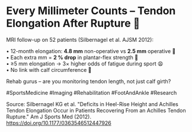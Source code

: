 # Every Millimeter Counts – Tendon Elongation After Rupture 📏

MRI follow-up on 52 patients (Silbernagel et al. AJSM 2012):

• 12-month elongation: **4.8 mm** non-operative vs **2.5 mm** operative 🧵  
• Each extra mm = **2 % drop** in plantar-flex strength 💪  
• ≥5 mm elongation → 3× higher odds of fatigue during sport 😩  
• No link with calf circumference 🧐

Rehab gurus – are you monitoring tendon length, not just calf girth?

#SportsMedicine #Imaging #Rehabilitation #FootAndAnkle #Research

Source: Silbernagel KG et al. "Deficits in Heel-Rise Height and Achilles Tendon Elongation Occur in Patients Recovering From an Achilles Tendon Rupture." Am J Sports Med (2012). <https://doi.org/10.1177/0363546512447926>